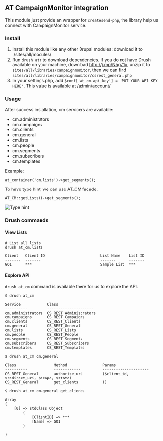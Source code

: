 AT CampaignMonitor integration
---

This module just provide an wrapper for `createsend-php`, the library help us
connect with CampaignMonitor service.

### Install

1. Install this module like any other Drupal modules: download it to ./sites/all/modules/
1. Run `drush atr` to download dependencies. If you do not have Drush available
    on your machine, download http://j.mp/N5gZ1x, unzip it to
    `sites/all/libraries/campaignmonitor`, then we can find
    `sites/all/libraries/campaignmonitor/csrest_general.php`
1. In your settings.php, add `$conf['at_cm.api_key'] = 'PUT YOUR API KEY HERE'`.
    This value is available at /admin/account/

### Usage

After success installation, cm servicers are available:

- cm.administrators
- cm.campaigns
- cm.clients
- cm.general
- cm.lists
- cm.people
- cm.segments
- cm.subscribers
- cm.templates

Example:

    at_container('cm.lists')->get_segments();

To have type hint, we can use AT_CM facade:

    AT_CM::getLists()->get_segments();

![Type hint](https://s3-ap-southeast-2.amazonaws.com/uploads-au.hipchat.com/36134/251454/DyYL2PcAgLFxVc6/cm_type_hints.gif)

### Drush commands

#### View Lists

    # List all lists
    drush at_cm.lists

    Client   Client ID                         List Name    List ID
    -------  -------                           -------      -------
    GO1      ***                               Sample List  ***

#### Explore API

`drush at_cm` command is available there for us to explore the API.

    $ drush at_cm

    Service            Class
    ----------         ---------------------
    cm.administrators  CS_REST_Administrators
    cm.campaigns       CS_REST_Campaigns
    cm.clients         CS_REST_Clients
    cm.general         CS_REST_General
    cm.lists           CS_REST_Lists
    cm.people          CS_REST_People
    cm.segments        CS_REST_Segments
    cm.subscribers     CS_REST_Subscribers
    cm.templates       CS_REST_Templates

    $ drush at_cm cm.general

    Class                 Method                Params
    ----------            ------------          ---------------------
    CS_REST_General       authorize_url         ($client_id, $redirect_uri, $scope, $state)
    CS_REST_General       get_clients           ()

    $ drush at_cm cm.general get_clients

    Array
    (
        [0] => stdClass Object
            (
                [ClientID] => ***
                [Name] => GO1
            )

    )
